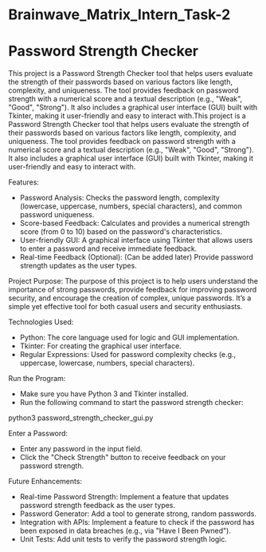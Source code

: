 # Brainwave_Matrix_Intern_Task-2

# Password Strength Checker
This project is a Password Strength Checker tool that helps users evaluate the strength of their passwords based on various factors like length, complexity, and uniqueness. The tool provides feedback on password strength with a numerical score and a textual description (e.g., "Weak", "Good", "Strong"). It also includes a graphical user interface (GUI) built with Tkinter, making it user-friendly and easy to interact with.This project is a Password Strength Checker tool that helps users evaluate the strength of their passwords based on various factors like length, complexity, and uniqueness. The tool provides feedback on password strength with a numerical score and a textual description (e.g., "Weak", "Good", "Strong"). It also includes a graphical user interface (GUI) built with Tkinter, making it user-friendly and easy to interact with.

Features:
- Password Analysis: Checks the password length, complexity (lowercase, uppercase, numbers, special characters), and common password uniqueness.
- Score-based Feedback: Calculates and provides a numerical strength score (from 0 to 10) based on the password's characteristics.
- User-friendly GUI: A graphical interface using Tkinter that allows users to enter a password and receive immediate feedback.
- Real-time Feedback (Optional): (Can be added later) Provide password strength updates as the user types.

 Project Purpose:
The purpose of this project is to help users understand the importance of strong passwords, provide feedback for improving password security, and encourage the creation of complex, unique passwords. It’s a simple yet effective tool for both casual users and security enthusiasts.

Technologies Used:
- Python: The core language used for logic and GUI implementation.
- Tkinter: For creating the graphical user interface.
- Regular Expressions: Used for password complexity checks (e.g., uppercase, lowercase, numbers, special characters).

Run the Program:

- Make sure you have Python 3 and Tkinter installed.
- Run the following command to start the password strength checker:

python3 password_strength_checker_gui.py

Enter a Password:
- Enter any password in the input field.
- Click the "Check Strength" button to receive feedback on your password strength.

Future Enhancements:
- Real-time Password Strength: Implement a feature that updates password strength feedback as the user types.
- Password Generator: Add a tool to generate strong, random passwords.
- Integration with APIs: Implement a feature to check if the password has been exposed in data breaches (e.g., via "Have I Been Pwned").
- Unit Tests: Add unit tests to verify the password strength logic.





